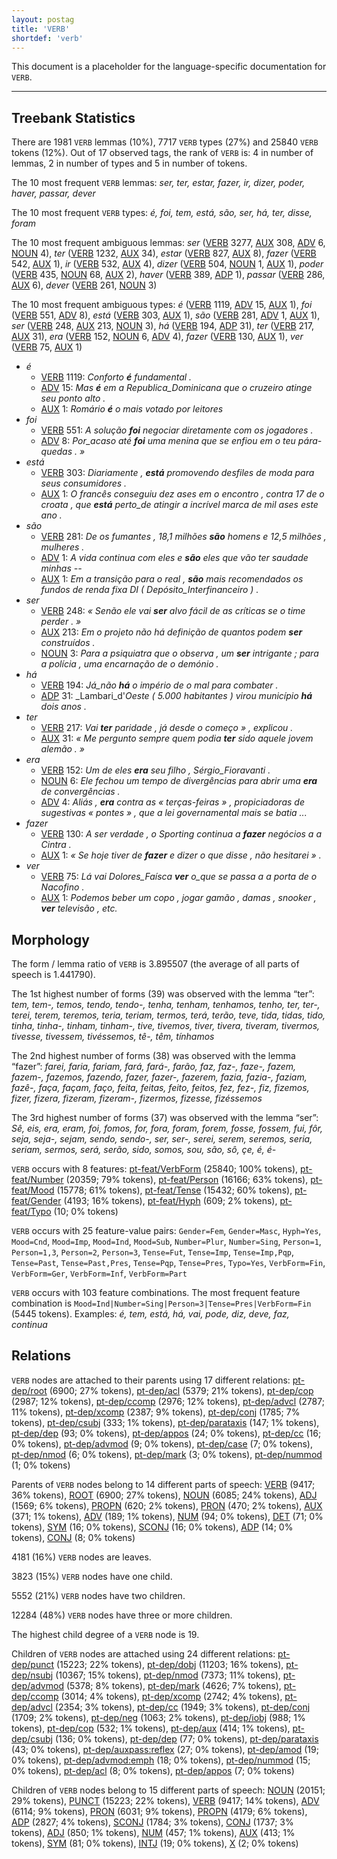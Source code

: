 ```yaml
---
layout: postag
title: 'VERB'
shortdef: 'verb'
---
```


This document is a placeholder for the language-specific documentation
for `VERB`.

--------------------------------------------------------------------------------

## Treebank Statistics

There are 1981 `VERB` lemmas (10%), 7717 `VERB` types (27%) and 25840 `VERB` tokens (12%).
Out of 17 observed tags, the rank of `VERB` is: 4 in number of lemmas, 2 in number of types and 5 in number of tokens.

The 10 most frequent `VERB` lemmas: _ser, ter, estar, fazer, ir, dizer, poder, haver, passar, dever_

The 10 most frequent `VERB` types:  _é, foi, tem, está, são, ser, há, ter, disse, foram_

The 10 most frequent ambiguous lemmas: _ser_ ([VERB]() 3277, [AUX]() 308, [ADV]() 6, [NOUN]() 4), _ter_ ([VERB]() 1232, [AUX]() 34), _estar_ ([VERB]() 827, [AUX]() 8), _fazer_ ([VERB]() 542, [AUX]() 1), _ir_ ([VERB]() 532, [AUX]() 4), _dizer_ ([VERB]() 504, [NOUN]() 1, [AUX]() 1), _poder_ ([VERB]() 435, [NOUN]() 68, [AUX]() 2), _haver_ ([VERB]() 389, [ADP]() 1), _passar_ ([VERB]() 286, [AUX]() 6), _dever_ ([VERB]() 261, [NOUN]() 3)

The 10 most frequent ambiguous types:  _é_ ([VERB]() 1119, [ADV]() 15, [AUX]() 1), _foi_ ([VERB]() 551, [ADV]() 8), _está_ ([VERB]() 303, [AUX]() 1), _são_ ([VERB]() 281, [ADV]() 1, [AUX]() 1), _ser_ ([VERB]() 248, [AUX]() 213, [NOUN]() 3), _há_ ([VERB]() 194, [ADP]() 31), _ter_ ([VERB]() 217, [AUX]() 31), _era_ ([VERB]() 152, [NOUN]() 6, [ADV]() 4), _fazer_ ([VERB]() 130, [AUX]() 1), _ver_ ([VERB]() 75, [AUX]() 1)


* _é_
  * [VERB]() 1119: _Conforto <b>é</b> fundamental ._
  * [ADV]() 15: _Mas <b>é</b> em a Republica_Dominicana que o cruzeiro atinge seu ponto alto ._
  * [AUX]() 1: _Romário <b>é</b> o mais votado por leitores_
* _foi_
  * [VERB]() 551: _A solução <b>foi</b> negociar diretamente com os jogadores ._
  * [ADV]() 8: _Por_acaso até <b>foi</b> uma menina que se enfiou em o teu pára-quedas . »_
* _está_
  * [VERB]() 303: _Diariamente , <b>está</b> promovendo desfiles de moda para seus consumidores ._
  * [AUX]() 1: _O francês conseguiu dez ases em o encontro , contra 17 de o croata , que <b>está</b> perto_de atingir a incrível marca de mil ases este ano ._
* _são_
  * [VERB]() 281: _De os fumantes , 18,1 milhões <b>são</b> homens e 12,5 milhões , mulheres ._
  * [ADV]() 1: _A vida continua com eles e <b>são</b> eles que vão ter saudade minhas --_
  * [AUX]() 1: _Em a transição para o real , <b>são</b> mais recomendados os fundos de renda fixa DI ( Depósito_Interfinanceiro ) ._
* _ser_
  * [VERB]() 248: _« Senão ele vai <b>ser</b> alvo fácil de as críticas se o time perder . »_
  * [AUX]() 213: _Em o projeto não há definição de quantos podem <b>ser</b> construídos ._
  * [NOUN]() 3: _Para a psiquiatra que o observa , um <b>ser</b> intrigante ; para a polícia , uma encarnação de o demónio ._
* _há_
  * [VERB]() 194: _Já_não <b>há</b> o império de o mal para combater ._
  * [ADP]() 31: _Lambari_d'_Oeste ( 5.000 habitantes ) virou município <b>há</b> dois anos ._
* _ter_
  * [VERB]() 217: _Vai <b>ter</b> paridade , já desde o começo » , explicou ._
  * [AUX]() 31: _« Me pergunto sempre quem podia <b>ter</b> sido aquele jovem alemão . »_
* _era_
  * [VERB]() 152: _Um de eles <b>era</b> seu filho , Sérgio_Fioravanti ._
  * [NOUN]() 6: _Ele fechou um tempo de divergências para abrir uma <b>era</b> de convergências ._
  * [ADV]() 4: _Aliás , <b>era</b> contra as « terças-feiras » , propiciadoras de sugestivas « pontes » , que a lei governamental mais se batia ..._
* _fazer_
  * [VERB]() 130: _A ser verdade , o Sporting continua a <b>fazer</b> negócios a a Cintra ._
  * [AUX]() 1: _« Se hoje tiver de <b>fazer</b> e dizer o que disse , não hesitarei » ._
* _ver_
  * [VERB]() 75: _Lá vai Dolores_Faísca <b>ver</b> o_que se passa a a porta de o Nacofino ._
  * [AUX]() 1: _Podemos beber um copo , jogar gamão , damas , snooker , <b>ver</b> televisão , etc._

## Morphology

The form / lemma ratio of `VERB` is 3.895507 (the average of all parts of speech is 1.441790).

The 1st highest number of forms (39) was observed with the lemma “ter”: _tem, tem-, temos, tendo, tendo-, tenha, tenham, tenhamos, tenho, ter, ter-, terei, terem, teremos, teria, teriam, termos, terá, terão, teve, tida, tidas, tido, tinha, tinha-, tinham, tinham-, tive, tivemos, tiver, tivera, tiveram, tivermos, tivesse, tivessem, tivéssemos, tê-, têm, tínhamos_

The 2nd highest number of forms (38) was observed with the lemma “fazer”: _farei, faria, fariam, fará, fará-, farão, faz, faz-, faze-, fazem, fazem-, fazemos, fazendo, fazer, fazer-, fazerem, fazia, fazia-, faziam, fazê-, faça, façam, faço, feita, feitas, feito, feitos, fez, fez-, fiz, fizemos, fizer, fizera, fizeram, fizeram-, fizermos, fizesse, fizéssemos_

The 3rd highest number of forms (37) was observed with the lemma “ser”: _Sê, eis, era, eram, foi, fomos, for, fora, foram, forem, fosse, fossem, fui, fôr, seja, seja-, sejam, sendo, sendo-, ser, ser-, serei, serem, seremos, seria, seriam, sermos, será, serão, sido, somos, sou, são, sô, çe, é, é-_

`VERB` occurs with 8 features: [pt-feat/VerbForm]() (25840; 100% tokens), [pt-feat/Number]() (20359; 79% tokens), [pt-feat/Person]() (16166; 63% tokens), [pt-feat/Mood]() (15778; 61% tokens), [pt-feat/Tense]() (15432; 60% tokens), [pt-feat/Gender]() (4193; 16% tokens), [pt-feat/Hyph]() (609; 2% tokens), [pt-feat/Typo]() (10; 0% tokens)

`VERB` occurs with 25 feature-value pairs: `Gender=Fem`, `Gender=Masc`, `Hyph=Yes`, `Mood=Cnd`, `Mood=Imp`, `Mood=Ind`, `Mood=Sub`, `Number=Plur`, `Number=Sing`, `Person=1`, `Person=1,3`, `Person=2`, `Person=3`, `Tense=Fut`, `Tense=Imp`, `Tense=Imp,Pqp`, `Tense=Past`, `Tense=Past,Pres`, `Tense=Pqp`, `Tense=Pres`, `Typo=Yes`, `VerbForm=Fin`, `VerbForm=Ger`, `VerbForm=Inf`, `VerbForm=Part`

`VERB` occurs with 103 feature combinations.
The most frequent feature combination is `Mood=Ind|Number=Sing|Person=3|Tense=Pres|VerbForm=Fin` (5445 tokens).
Examples: _é, tem, está, há, vai, pode, diz, deve, faz, continua_


## Relations

`VERB` nodes are attached to their parents using 17 different relations: [pt-dep/root]() (6900; 27% tokens), [pt-dep/acl]() (5379; 21% tokens), [pt-dep/cop]() (2987; 12% tokens), [pt-dep/ccomp]() (2976; 12% tokens), [pt-dep/advcl]() (2787; 11% tokens), [pt-dep/xcomp]() (2387; 9% tokens), [pt-dep/conj]() (1785; 7% tokens), [pt-dep/csubj]() (333; 1% tokens), [pt-dep/parataxis]() (147; 1% tokens), [pt-dep/dep]() (93; 0% tokens), [pt-dep/appos]() (24; 0% tokens), [pt-dep/cc]() (16; 0% tokens), [pt-dep/advmod]() (9; 0% tokens), [pt-dep/case]() (7; 0% tokens), [pt-dep/nmod]() (6; 0% tokens), [pt-dep/mark]() (3; 0% tokens), [pt-dep/nummod]() (1; 0% tokens)

Parents of `VERB` nodes belong to 14 different parts of speech: [VERB]() (9417; 36% tokens), [ROOT]() (6900; 27% tokens), [NOUN]() (6085; 24% tokens), [ADJ]() (1569; 6% tokens), [PROPN]() (620; 2% tokens), [PRON]() (470; 2% tokens), [AUX]() (371; 1% tokens), [ADV]() (189; 1% tokens), [NUM]() (94; 0% tokens), [DET]() (71; 0% tokens), [SYM]() (16; 0% tokens), [SCONJ]() (16; 0% tokens), [ADP]() (14; 0% tokens), [CONJ]() (8; 0% tokens)

4181 (16%) `VERB` nodes are leaves.

3823 (15%) `VERB` nodes have one child.

5552 (21%) `VERB` nodes have two children.

12284 (48%) `VERB` nodes have three or more children.

The highest child degree of a `VERB` node is 19.

Children of `VERB` nodes are attached using 24 different relations: [pt-dep/punct]() (15223; 22% tokens), [pt-dep/dobj]() (11203; 16% tokens), [pt-dep/nsubj]() (10367; 15% tokens), [pt-dep/nmod]() (7373; 11% tokens), [pt-dep/advmod]() (5378; 8% tokens), [pt-dep/mark]() (4626; 7% tokens), [pt-dep/ccomp]() (3014; 4% tokens), [pt-dep/xcomp]() (2742; 4% tokens), [pt-dep/advcl]() (2354; 3% tokens), [pt-dep/cc]() (1949; 3% tokens), [pt-dep/conj]() (1709; 2% tokens), [pt-dep/neg]() (1063; 2% tokens), [pt-dep/iobj]() (988; 1% tokens), [pt-dep/cop]() (532; 1% tokens), [pt-dep/aux]() (414; 1% tokens), [pt-dep/csubj]() (136; 0% tokens), [pt-dep/dep]() (77; 0% tokens), [pt-dep/parataxis]() (43; 0% tokens), [pt-dep/auxpass:reflex]() (27; 0% tokens), [pt-dep/amod]() (19; 0% tokens), [pt-dep/advmod:emph]() (18; 0% tokens), [pt-dep/nummod]() (15; 0% tokens), [pt-dep/acl]() (8; 0% tokens), [pt-dep/appos]() (7; 0% tokens)

Children of `VERB` nodes belong to 15 different parts of speech: [NOUN]() (20151; 29% tokens), [PUNCT]() (15223; 22% tokens), [VERB]() (9417; 14% tokens), [ADV]() (6114; 9% tokens), [PRON]() (6031; 9% tokens), [PROPN]() (4179; 6% tokens), [ADP]() (2827; 4% tokens), [SCONJ]() (1784; 3% tokens), [CONJ]() (1737; 3% tokens), [ADJ]() (850; 1% tokens), [NUM]() (457; 1% tokens), [AUX]() (413; 1% tokens), [SYM]() (81; 0% tokens), [INTJ]() (19; 0% tokens), [X]() (2; 0% tokens)

